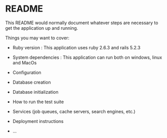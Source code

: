 # README

This README would normally document whatever steps are necessary to get the
application up and running.

Things you may want to cover:

* Ruby version :
  This application uses ruby 2.6.3 and rails 5.2.3
* System dependencies :
  This application can run both on windows, linux and MacOs
* Configuration

* Database creation

* Database initialization

* How to run the test suite

* Services (job queues, cache servers, search engines, etc.)

* Deployment instructions

* ...
